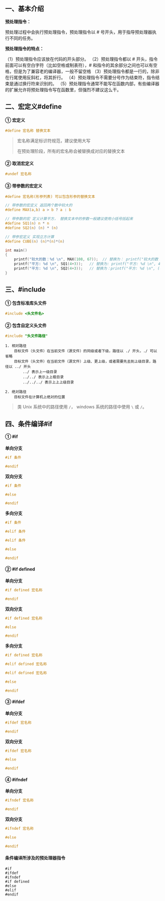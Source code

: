## 一、基本介绍

**预处理指令：**

预处理过程中会执行预处理指令，预处理指令以 # 号开头，用于指导预处理器执行不同的任务。

**预处理指令的特点：**

（1）预处理指令应该放在代码的开头部分。
（2）预处理指令都以 # 开头，指令前面可以有空白字符（比如空格或制表符），# 和指令的其余部分之间也可以有空格，但是为了兼容老的编译器，一般不留空格
（3）预处理指令都是一行的，除非在行尾使用反斜杠，将其折行。
（4）预处理指令不需要分号作为结束符，指令结束是通过换行符来识别的。
（5）预处理指令通常不能写在函数内部，有些编译器的扩展允许将预处理指令写在函数里，但强烈不建议这么干。



## 二、宏定义#define

#### ① 宏定义

```c
#define 宏名称 替换文本
```

> 宏名称满足标识符规范，建议使用大写
>
> 在预处理阶段，所有的宏名称会被替换成对应的替换文本

#### ② 取消宏定义

```c
#undef 宏名称
```

#### ③ 带参数的宏定义

```c
#define 宏名称(形参列表) 可以包含形参的替换文本
```

```c
// 带参数的宏定义 返回两个数中较大的
#define MAX(a,b) a > b ? a : b

// 带参数的宏 定义计算平方， 替换文本中的参数一般建议使用小括号括起来
#define SQ1(n) n * n
#define SQ2(n) (n) * (n)

// 带参宏定义 实现立方计算
#define CUBE(n) (n)*(n)*(n)

int main()
{
    printf("较大的数：%d \n", MAX(108, 67));  // 替换为： printf("较大的数：%d \n", 108 > 67 ? 108 : 67);
    printf("平方: %d \n", SQ1(4+3));   // 替换为: printf("平方: %d \n", 4+3 * 4+3);
    printf("平方: %d \n", SQ2(4+3));   // 替换为：printf("平方: %d \n", (4+3) * (4+3));
}
```

## 三、#include

#### ① 包含标准库头文件

```c
#include <头文件名>
```

#### ② 包含自定义头文件

```c
#include "头文件路径"
```

```
1. 相对路径
    目标文件（头文件）在当前文件（源文件）的同级或者下级，路径以 ./ 开头，./ 可以省略
    目标文件（头文件）在当前文件（源文件）上级、更上级，或者需要先去到上级目录，路径以 ../ 开头
        ../ 表示上一级目录
        ../../ 表示上上极目录
        ../../../ 表示上上上级目录 

2. 绝对路径
    目标文件在计算机上绝对的位置 
```

> 类 Unix 系统中的路径使用 `/`， windows 系统的路径中使用 `\` 或 `/`。

## 四、条件编译#if

#### ① #if

**单向分支**

```c
#if 条件

#endif
```

**双向分支**

```c
#if 条件

#else

#endif
```

**多向分支**

```c
#if 条件

#elif 条件

#elif 条件

#else

#endif
```

#### ② #if defined

**单向分支**

```c
#if defined 宏名称

#endif
```

**双向分支**

```c
#if defined 宏名称

#else

#endif
```

**多向分支**

```c
#if defined 宏名称

#elif defined 宏名称

#elif defined 宏名称

#else

#endif
```

#### ③ #ifdef

**单向分支**

```c
#ifdef 宏名称

#endif
```

**双向分支**

```c
#ifdef 宏名称

#else

#endif
```

#### ④ #ifndef

**单向分支**

```c
#ifndef 宏名称

#endif
```

**双向分支**

```c
#ifndef 宏名称

#else

#endif
```

#### 条件编译所涉及的预处理器指令

```
#if
#ifdef
#ifndef
#if defined
#else
#elif
#endif
```

